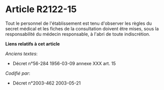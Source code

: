 # Article R2122-15

Tout le personnel de l'établissement est tenu d'observer les règles du secret médical et les fiches de la consultation
doivent être mises, sous la responsabilité du médecin responsable, à l'abri de toute indiscrétion.

**Liens relatifs à cet article**

_Anciens textes_:

  - Décret n°56-284 1956-03-09 annexe XXX art. 15

_Codifié par_:

  - Décret n°2003-462 2003-05-21
